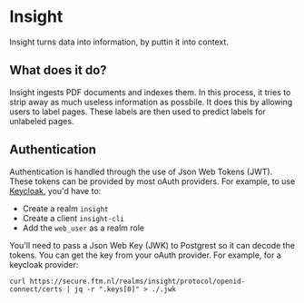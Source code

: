 
# Insight

Insight turns data into information, by puttin it into context.

## What does it do?

Insight ingests PDF documents and indexes them. In this process, it tries to
strip away as much useless information as possbile. It does this by allowing
users to label pages. These labels are then used to predict labels for unlabeled
pages.


## Authentication

Authentication is handled through the use of Json Web Tokens (JWT). These tokens
can be provided by most oAuth providers. For example, to use
[Keycloak](https://www.keycloak.org/), you'd have to:

- Create a realm `insight`
- Create a client `insight-cli`
- Add the `web_user` as a realm role

You'll need to pass a Json Web Key (JWK) to Postgrest so it can decode the
tokens. You can get the key from your oAuth provider. For example, for a
keycloak provider:
```
curl https://secure.ftm.nl/realms/insight/protocol/openid-connect/certs | jq -r ".keys[0]" > ./.jwk
```
